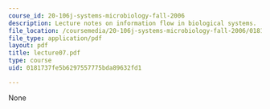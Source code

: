 ```yaml
---
course_id: 20-106j-systems-microbiology-fall-2006
description: Lecture notes on information flow in biological systems.
file_location: /coursemedia/20-106j-systems-microbiology-fall-2006/0181737fe5b6297557775bda89632fd1_lecture07.pdf
file_type: application/pdf
layout: pdf
title: lecture07.pdf
type: course
uid: 0181737fe5b6297557775bda89632fd1

---
```

None